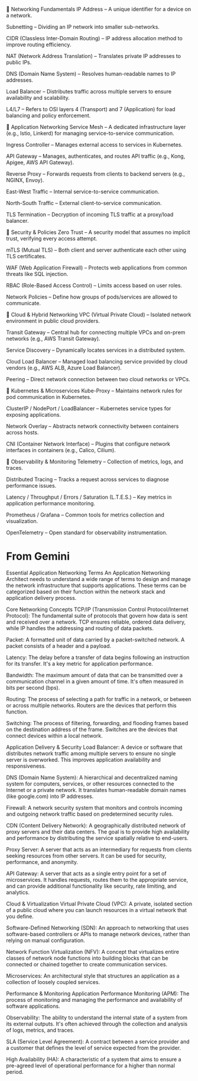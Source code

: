 🔹 Networking Fundamentals
IP Address – A unique identifier for a device on a network.

Subnetting – Dividing an IP network into smaller sub-networks.

CIDR (Classless Inter-Domain Routing) – IP address allocation method to improve routing efficiency.

NAT (Network Address Translation) – Translates private IP addresses to public IPs.

DNS (Domain Name System) – Resolves human-readable names to IP addresses.

Load Balancer – Distributes traffic across multiple servers to ensure availability and scalability.

L4/L7 – Refers to OSI layers 4 (Transport) and 7 (Application) for load balancing and policy enforcement.

🔹 Application Networking
Service Mesh – A dedicated infrastructure layer (e.g., Istio, Linkerd) for managing service-to-service communication.

Ingress Controller – Manages external access to services in Kubernetes.

API Gateway – Manages, authenticates, and routes API traffic (e.g., Kong, Apigee, AWS API Gateway).

Reverse Proxy – Forwards requests from clients to backend servers (e.g., NGINX, Envoy).

East-West Traffic – Internal service-to-service communication.

North-South Traffic – External client-to-service communication.

TLS Termination – Decryption of incoming TLS traffic at a proxy/load balancer.

🔹 Security & Policies
Zero Trust – A security model that assumes no implicit trust, verifying every access attempt.

mTLS (Mutual TLS) – Both client and server authenticate each other using TLS certificates.

WAF (Web Application Firewall) – Protects web applications from common threats like SQL injection.

RBAC (Role-Based Access Control) – Limits access based on user roles.

Network Policies – Define how groups of pods/services are allowed to communicate.

🔹 Cloud & Hybrid Networking
VPC (Virtual Private Cloud) – Isolated network environment in public cloud providers.

Transit Gateway – Central hub for connecting multiple VPCs and on-prem networks (e.g., AWS Transit Gateway).

Service Discovery – Dynamically locates services in a distributed system.

Cloud Load Balancer – Managed load balancing service provided by cloud vendors (e.g., AWS ALB, Azure Load Balancer).

Peering – Direct network connection between two cloud networks or VPCs.

🔹 Kubernetes & Microservices
Kube-Proxy – Maintains network rules for pod communication in Kubernetes.

ClusterIP / NodePort / LoadBalancer – Kubernetes service types for exposing applications.

Network Overlay – Abstracts network connectivity between containers across hosts.

CNI (Container Network Interface) – Plugins that configure network interfaces in containers (e.g., Calico, Cilium).

🔹 Observability & Monitoring
Telemetry – Collection of metrics, logs, and traces.

Distributed Tracing – Tracks a request across services to diagnose performance issues.

Latency / Throughput / Errors / Saturation (L.T.E.S.) – Key metrics in application performance monitoring.

Prometheus / Grafana – Common tools for metrics collection and visualization.

OpenTelemetry – Open standard for observability instrumentation.

From Gemini
===========

Essential Application Networking Terms
An Application Networking Architect needs to understand a wide range of terms to design and manage the network infrastructure that supports applications. These terms can be categorized based on their function within the network stack and application delivery process.

Core Networking Concepts
TCP/IP (Transmission Control Protocol/Internet Protocol): The fundamental suite of protocols that govern how data is sent and received over a network. TCP ensures reliable, ordered data delivery, while IP handles the addressing and routing of data packets.

Packet: A formatted unit of data carried by a packet-switched network. A packet consists of a header and a payload.

Latency: The delay before a transfer of data begins following an instruction for its transfer. It's a key metric for application performance.

Bandwidth: The maximum amount of data that can be transmitted over a communication channel in a given amount of time. It's often measured in bits per second (bps).

Routing: The process of selecting a path for traffic in a network, or between or across multiple networks. Routers are the devices that perform this function.

Switching: The process of filtering, forwarding, and flooding frames based on the destination address of the frame. Switches are the devices that connect devices within a local network.

Application Delivery & Security
Load Balancer: A device or software that distributes network traffic among multiple servers to ensure no single server is overworked. This improves application availability and responsiveness.

DNS (Domain Name System): A hierarchical and decentralized naming system for computers, services, or other resources connected to the Internet or a private network. It translates human-readable domain names (like google.com) into IP addresses.

Firewall: A network security system that monitors and controls incoming and outgoing network traffic based on predetermined security rules.

CDN (Content Delivery Network): A geographically distributed network of proxy servers and their data centers. The goal is to provide high availability and performance by distributing the service spatially relative to end-users.

Proxy Server: A server that acts as an intermediary for requests from clients seeking resources from other servers. It can be used for security, performance, and anonymity.

API Gateway: A server that acts as a single entry point for a set of microservices. It handles requests, routes them to the appropriate service, and can provide additional functionality like security, rate limiting, and analytics.

Cloud & Virtualization
Virtual Private Cloud (VPC): A private, isolated section of a public cloud where you can launch resources in a virtual network that you define.

Software-Defined Networking (SDN): An approach to networking that uses software-based controllers or APIs to manage network devices, rather than relying on manual configuration.

Network Function Virtualization (NFV): A concept that virtualizes entire classes of network node functions into building blocks that can be connected or chained together to create communication services.

Microservices: An architectural style that structures an application as a collection of loosely coupled services.

Performance & Monitoring
Application Performance Monitoring (APM): The process of monitoring and managing the performance and availability of software applications.

Observability: The ability to understand the internal state of a system from its external outputs. It's often achieved through the collection and analysis of logs, metrics, and traces.

SLA (Service Level Agreement): A contract between a service provider and a customer that defines the level of service expected from the provider.

High Availability (HA): A characteristic of a system that aims to ensure a pre-agreed level of operational performance for a higher than normal period.


